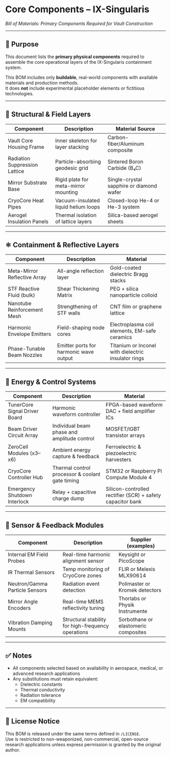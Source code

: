 # Core Components – IX-Singularis  
*Bill of Materials: Primary Components Required for Vault Construction*

---

## 🧩 Purpose

This document lists the **primary physical components** required to assemble the core operational layers of the IX-Singularis containment system.

This BOM includes only **buildable**, real-world components with available materials and production methods.  
It does **not** include experimental placeholder elements or fictitious technologies.

---

## 🧱 Structural & Field Layers

| Component                         | Description | Material Source |
|----------------------------------|-------------|-----------------|
| Vault Core Housing Frame         | Inner skeleton for layer stacking | Carbon-fiber/Aluminum composite |
| Radiation Suppression Lattice    | Particle-absorbing geodesic grid | Sintered Boron Carbide (B₄C) |
| Mirror Substrate Base            | Rigid plate for meta-mirror mounting | Single-crystal sapphire or diamond wafer |
| CryoCore Heat Pipes              | Vacuum-insulated liquid helium loops | Closed-loop He-4 or He-3 system |
| Aerogel Insulation Panels        | Thermal isolation of lattice layers | Silica-based aerogel sheets |

---

## ⚛️ Containment & Reflective Layers

| Component                         | Description | Material |
|----------------------------------|-------------|----------|
| Meta-Mirror Reflective Array     | All-angle reflection layer | Gold-coated dielectric Bragg stacks |
| STF Reactive Fluid (bulk)        | Shear Thickening Matrix | PEG + silica nanoparticle colloid |
| Nanotube Reinforcement Mesh      | Strengthening of STF walls | CNT film or graphene lattice |
| Harmonic Envelope Emitters       | Field-shaping node cores | Electroplasma coil elements, EM-safe ceramics |
| Phase-Tunable Beam Nozzles       | Emitter ports for harmonic wave output | Titanium or Inconel with dielectric insulator rings |

---

## 🔋 Energy & Control Systems

| Component                         | Description | Material |
|----------------------------------|-------------|----------|
| TunerCore Signal Driver Board    | Harmonic waveform controller | FPGA-based waveform DAC + field amplifier ICs |
| Beam Driver Circuit Array        | Individual beam phase and amplitude control | MOSFET/IGBT transistor arrays |
| ZeroCell Modules (x3–x6)         | Ambient energy capture & feedback | Ferroelectric & piezoelectric harvesters |
| CryoCore Controller Hub          | Thermal control processor & coolant gate timing | STM32 or Raspberry Pi Compute Module 4 |
| Emergency Shutdown Interlock     | Relay + capacitive charge dump | Silicon-controlled rectifier (SCR) + safety capacitor bank |

---

## 🧠 Sensor & Feedback Modules

| Component                         | Description | Supplier (examples) |
|----------------------------------|-------------|----------------------|
| Internal EM Field Probes         | Real-time harmonic alignment sensor | Keysight or PicoScope |
| IR Thermal Sensors               | Temp monitoring of CryoCore zones | FLIR or Melexis MLX90614 |
| Neutron/Gamma Particle Sensors   | Radiation event detection | Polimaster or Kromek detectors |
| Mirror Angle Encoders            | Real-time MEMS reflectivity tuning | Thorlabs or Physik Instrumente |
| Vibration Damping Mounts         | Structural stability for high-frequency operations | Sorbothane or elastomeric composites |

---

## ✅ Notes

- All components selected based on availability in aerospace, medical, or advanced research applications
- Any substitutions must retain equivalent:
  - Dielectric constants
  - Thermal conductivity
  - Radiation tolerance
  - EM compatibility

---

## 🔖 License Notice

This BOM is released under the same terms defined in `/LICENSE`.  
Use is restricted to non-weaponized, non-commercial, open-source research applications unless express permission is granted by the original author.


